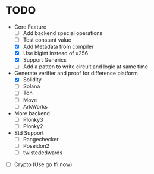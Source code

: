# TODO

- Core Feature
  - [ ] Add backend special operations
  - [ ] Test constant value
  - [X] Add Metadata from compiler
  - [X] Use bigint instead of u256
  - [X] Support Generics
  - [ ] Add a patten to write circuit and logic at same time
- Generate verifier and proof for difference platform
  - [X] Solidity
  - [ ] Solana
  - [ ] Ton
  - [ ] Move
  - [ ] ArkWorks
- More backend
  - [ ] Plonky3
  - [ ] Plonky2
- Std Support
  - [ ] Rangechecker
  - [ ] Poseidon2
  - [ ] twistededwards
- [ ] Crypto (Use go ffi now)
